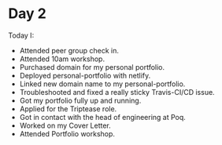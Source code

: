 # Day 2

Today I:

- Attended peer group check in.
- Attended 10am workshop.
- Purchased domain for my personal portfolio.
- Deployed personal-portfolio with netlify.
- Linked new domain name to my personal-portfolio.
- Troubleshooted and fixed a really sticky Travis-CI/CD issue.
- Got my portfolio fully up and running.
- Applied for the Triptease role.
- Got in contact with the head of engineering at Poq.
- Worked on my Cover Letter.
- Attended Portfolio workshop.